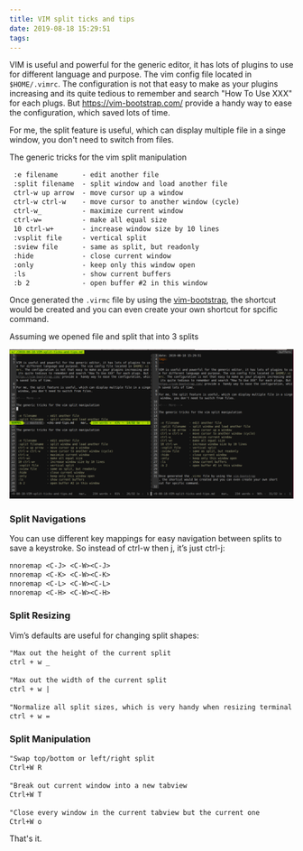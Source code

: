 ```yaml
---
title: VIM split ticks and tips
date: 2019-08-18 15:29:51
tags:
---
```


VIM is useful and powerful for the generic editor, it has lots of plugins to use for different language and purpose. The vim config file located in `$HOME/.vimrc`. The configuration is not that easy to make as your plugins increasing and its quite tedious to remember and search "How To Use XXX" for each plugs. But https://vim-bootstrap.com/ provide a  handy way to ease the configuration, which saved lots of time.

For me, the split feature is useful, which can display multiple file in a singe window, you don't need to switch from files.

<!--- More--->

The generic tricks for the vim split manipulation

```
 :e filename      - edit another file
 :split filename  - split window and load another file
 ctrl-w up arrow  - move cursor up a window
 ctrl-w ctrl-w    - move cursor to another window (cycle)
 ctrl-w_          - maximize current window
 ctrl-w=          - make all equal size
 10 ctrl-w+       - increase window size by 10 lines
 :vsplit file     - vertical split
 :sview file      - same as split, but readonly
 :hide            - close current window
 :only            - keep only this window open
 :ls              - show current buffers
 :b 2             - open buffer #2 in this window
```

Once generated the `.virmc` file by using the [vim-bootstrap](https://vim-bootstrap.com), the shortcut would be created and you can even create your own shortcut for spcific command.

Assuming we opened file and split that into 3 splits


![vim-split-tutorila](/images/vim-split-tutorial.png)

### Split Navigations

You can use different key mappings for easy navigation between splits to save a keystroke. So instead of ctrl-w then j, it’s just ctrl-j:

```
nnoremap <C-J> <C-W><C-J>
nnoremap <C-K> <C-W><C-K>
nnoremap <C-L> <C-W><C-L>
nnoremap <C-H> <C-W><C-H>
```

### Split Resizing

Vim’s defaults are useful for changing split shapes:
```SHELL
"Max out the height of the current split
ctrl + w _

"Max out the width of the current split
ctrl + w |

"Normalize all split sizes, which is very handy when resizing terminal
ctrl + w =
```

### Split Manipulation

```SHELL
"Swap top/bottom or left/right split
Ctrl+W R

"Break out current window into a new tabview
Ctrl+W T

"Close every window in the current tabview but the current one
Ctrl+W o
```

That's it.
